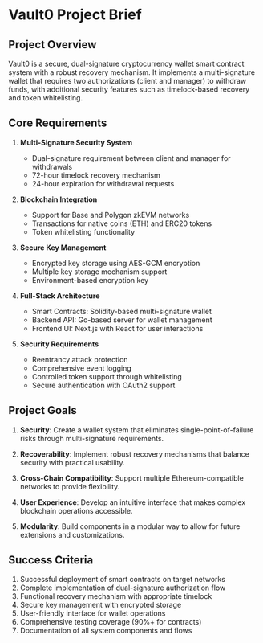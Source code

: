 # Vault0 Project Brief

## Project Overview
Vault0 is a secure, dual-signature cryptocurrency wallet smart contract system with a robust recovery mechanism. It implements a multi-signature wallet that requires two authorizations (client and manager) to withdraw funds, with additional security features such as timelock-based recovery and token whitelisting.

## Core Requirements

1. **Multi-Signature Security System**
   - Dual-signature requirement between client and manager for withdrawals
   - 72-hour timelock recovery mechanism
   - 24-hour expiration for withdrawal requests

2. **Blockchain Integration**
   - Support for Base and Polygon zkEVM networks
   - Transactions for native coins (ETH) and ERC20 tokens
   - Token whitelisting functionality

3. **Secure Key Management**
   - Encrypted key storage using AES-GCM encryption
   - Multiple key storage mechanism support
   - Environment-based encryption key

4. **Full-Stack Architecture**
   - Smart Contracts: Solidity-based multi-signature wallet
   - Backend API: Go-based server for wallet management
   - Frontend UI: Next.js with React for user interactions

5. **Security Requirements**
   - Reentrancy attack protection
   - Comprehensive event logging
   - Controlled token support through whitelisting
   - Secure authentication with OAuth2 support

## Project Goals

1. **Security**: Create a wallet system that eliminates single-point-of-failure risks through multi-signature requirements.

2. **Recoverability**: Implement robust recovery mechanisms that balance security with practical usability.

3. **Cross-Chain Compatibility**: Support multiple Ethereum-compatible networks to provide flexibility.

4. **User Experience**: Develop an intuitive interface that makes complex blockchain operations accessible.

5. **Modularity**: Build components in a modular way to allow for future extensions and customizations.

## Success Criteria

1. Successful deployment of smart contracts on target networks
2. Complete implementation of dual-signature authorization flow
3. Functional recovery mechanism with appropriate timelock
4. Secure key management with encrypted storage
5. User-friendly interface for wallet operations
6. Comprehensive testing coverage (90%+ for contracts)
7. Documentation of all system components and flows
